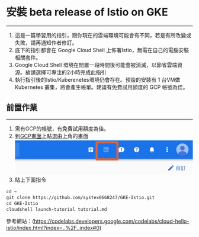 # 安裝 beta release of Istio on GKE 
---
1. 這是一篇學習用的指引，跟你現在的雲端環境可能會有不同，若是有所改變或失敗，請再通知作者修訂。
2. 底下的指引都會在 Google Cloud Shell 上佈署Istio，無需在自己的電腦安裝相關套件。
3. Google Cloud Shell 環境在閒置一段時間後可能會被消滅，以節省雲端資源。故請選擇可專注的2小時完成此指引
4. 執行指引後的Istio/Kuberenetes環境仍會存在。預設的安裝有 1 台VM做 Kubernetes 叢集，將會產生帳單。建議有免費試用額度的 GCP 帳號為佳。

## 前置作業
---
   1. 需有GCP的帳號，有免費試用額度為佳。
   2. 到[GCP畫面](https://console.cloud.google.com/home/dashboard)上點選由上角的畫面 <br>
   ![shell.jpg-w70](imgs/shell.jpg)
   3. 貼上下面指令
   
``` 
cd ~
git clone https://github.com/systex0668247/GKE-Istio.git
cd GKE-Istio
cloudshell launch-tutorial tutorial.md
```

參考網站：(https://codelabs.developers.google.com/codelabs/cloud-hello-istio/index.html?index=..%2F..index#0)
